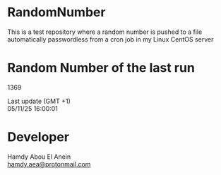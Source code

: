 # RandomNumber    
This is a test repository where a random number is pushed to a file automatically passwordless from a cron job in my Linux CentOS server    
# Random Number of the last run   
1369
      
Last update (GMT +1)    
05/11/25 16:00:01
# Developer    
Hamdy Abou El Anein   
hamdy.aea@protonmail.com
